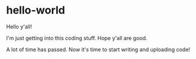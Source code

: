 # hello-world

Hello y'all!

I'm just getting into this coding stuff. Hope y'all are good.

A lot of time has passed. Now it's time to start writing and uploading code!
